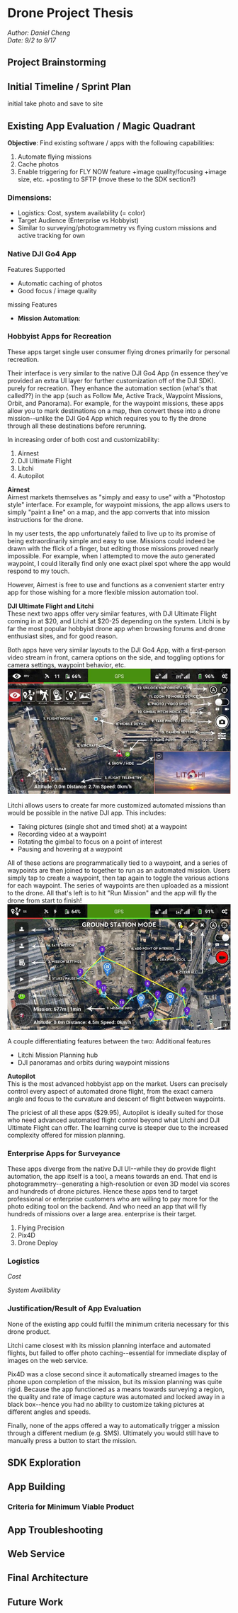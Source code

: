 # Drone Project Thesis
_Author: Daniel Cheng_<br>
_Date: 9/2 to 9/17_

[//]: # (better name based off of thesis?)

## Project Brainstorming

## Initial Timeline / Sprint Plan
initial take photo and save to site

## Existing App Evaluation / Magic Quadrant
__Objective__: Find existing software / apps with the following capabilities:
1. Automate flying missions
2. Cache photos
3. Enable triggering for FLY NOW feature
+image quality/focusing 
+image size, etc.
+posting to SFTP (move these to the SDK section?)

[//]: # (check spelling, cost, system availability)
### Dimensions:
* Logistics: Cost, system availability (= color)
* Target Audience (Enterprise vs Hobbyist)
* Similar to surveying/photogrammetry vs flying custom missions and active tracking for own

### Native DJI Go4 App

Features Supported
* Automatic caching of photos
* Good focus / image quality

missing Features
* __Mission  Automation__: 
### Hobbyist Apps for Recreation
These apps target single user consumer flying drones primarily for personal recreation. 

Their interface is very similar to the native DJI Go4 App (in essence they've provided an extra UI layer for further customization off of the DJI SDK). 
purely for recreation. They enhance the automation section (what's that called??) in the app (such as Follow Me, Active Track, Waypoint Missions, Orbit, and Panorama). For example, for the waypoint missions, these apps allow you to mark destinations on a map, then convert these into a drone mission--unlike the DJI Go4 App which requires you to fly the drone through all these destinations before rerunning.

In increasing order of both cost and customizability:
1. Airnest 
2. DJI Ultimate Flight
3. Litchi
4. Autopilot

__Airnest__<br>
Airnest markets themselves as "simply and easy to use" with a "Photostop style" interface. For example, for waypoint missions, the app allows users to simply "paint a line" on a map, and the app converts that into mission instructions for the drone.

In my user tests, the app unfortunately failed to live up to its promise of being extraordinarily simple and easy to use. Missions could indeed be drawn with the flick of a finger, but editing those missions proved nearly impossible. For example, when I attempted to move the auto generated waypoint, I could literally find only one exact pixel spot where the app would respond to my touch.

However, Airnest is free to use and functions as a convenient starter entry app for those wishing for a more flexible mission automation tool.

__DJI Ultimate Flight and Litchi__<br>
These next two apps offer very similar features, with DJI Ultimate Flight coming in at $20, and Litchi at $20-25 depending on the system. Litchi is by far the most popular hobbyist drone app when browsing forums and drone enthusiast sites, and for good reason. 

Both apps have very similar layouts to the DJI Go4 App, with a first-person video stream in front, camera options on the side, and toggling options for camera settings, waypoint behavior, etc.
![Litchi landing screen](writeup_images/litchi_landingscreen.JPG)


Litchi allows users to create far more customized automated missions than would be possible in the native DJI app. This includes:
* Taking pictures (single shot and timed shot) at a waypoint
* Recording video at a waypoint
* Rotating the gimbal to focus on a point of interest 
* Pausing and hovering at a waypoint

All of these actions are programmatically tied to a waypoint, and a series of waypoints are then joined to together to run as an automated mission. Users simply tap to create a waypoint, then tap again to toggle the various actions for each waypoint. The series of waypoints are then uploaded as a missiont to the drone. All that's left is to hit "Run Mission" and the app will fly the drone from start to finish!
![Litchi landing screen](writeup_images/litchi_missionscreen.JPG)
 

A couple differentiating features between the two:
Additional features
* Litchi Mission Planning hub
* DJI panoramas and orbits during waypoint missions 

__Autopilot__<br>
This is the most advanced hobbyist app on the market. Users can precisely control every aspect of automated drone flight, from the exact camera angle and focus to the curvature and descent of flight between waypoints. 

The priciest of all these  apps ($29.95), Autopilot is ideally suited for those who need advanced automated flight control beyond what Litchi and DJI Ultimate Flight can offer. The learning curve is steeper due to the increased complexity offered for mission planning.

[//]: # (include screenshot)

### Enterprise Apps for Surveyance
These apps diverge from the native DJI UI--while they do provide flight automation, the app itself is a tool, a means towards an end. 
That end is photogrammetry--generating a high-resolution or even 3D model via scores and hundreds of drone pictures. Hence these apps tend to target professional or enterprise customers who are willing to pay more for the photo editing tool on the backend. And who need an app that will fly hundreds of missions over a large area.
 enterprise is their target.
1. Flying Precision
2. Pix4D
3. Drone Deploy

### Logistics 
_Cost_

_System Availibility_

### Justification/Result of App Evaluation 
None of the existing app could fulfill the minimum criteria necessary for this drone product.

Litchi came closest with its mission planning interface and automated flights, but failed to offer photo caching--essential for immediate display of images on the web service.

Pix4D was a close second since it automatically streamed images to the phone upon completion of the mission, but its mission planning was quite rigid. Because the app functioned as a means towards surveying a region, the quality and rate of image capture was automated and locked away in a black box--hence you had no ability to customize taking pictures at different angles and speeds. 

Finally, none of the apps offered a way to automatically trigger a mission through a different medium (e.g. SMS). Ultimately you would still have to manually press a button to start the mission.

## SDK Exploration

## App Building
### Criteria for Minimum Viable Product 

## App Troubleshooting

## Web Service

## Final Architecture

## Future Work

